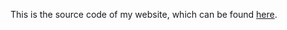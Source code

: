 This is the source code of my website, which can be found [here](https://michael-levy.vercel.app/).
